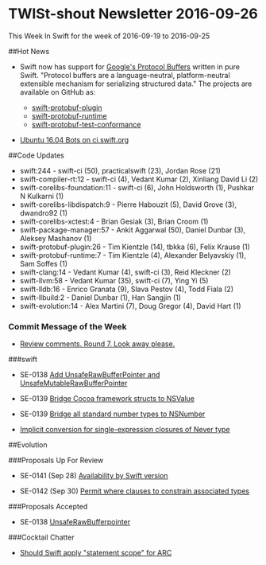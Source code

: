 # TWISt-shout Newsletter 2016-09-26
This Week In Swift for the week of 2016-09-19 to 2016-09-25

##Hot News

* Swift now has support for [Google's Protocol Buffers](https://developers.google.com/protocol-buffers/) written in pure Swift. "Protocol buffers are a language-neutral, platform-neutral extensible mechanism for serializing structured data." The projects are available on GitHub as:
  * [swift-protobuf-plugin](https://github.com/apple/swift-protobuf-plugin)
  * [swift-protobuf-runtime](https://github.com/apple/swift-protobuf-runtime)
  * [swift-protobuf-test-conformance](https://github.com/apple/swift-protobuf-test-conformance)

* [Ubuntu 16.04 Bots on ci.swift.org](https://lists.swift.org/pipermail/swift-dev/Week-of-Mon-20160919/002994.html)

##Code Updates

* swift:244 - swift-ci (50), practicalswift (23), Jordan Rose (21)
* swift-compiler-rt:12 - swift-ci (4), Vedant Kumar (2), Xinliang David Li (2)
* swift-corelibs-foundation:11 - swift-ci (6), John Holdsworth (1), Pushkar N Kulkarni (1)
* swift-corelibs-libdispatch:9 - Pierre Habouzit (5), David Grove (3), dwandro92 (1)
* swift-corelibs-xctest:4 - Brian Gesiak (3), Brian Croom (1)
* swift-package-manager:57 - Ankit Aggarwal (50), Daniel Dunbar (3), Aleksey Mashanov (1)
* swift-protobuf-plugin:26 - Tim Kientzle (14), tbkka (6), Felix Krause (1)
* swift-protobuf-runtime:7 - Tim Kientzle (4), Alexander Belyavskiy (1), Sam Soffes (1)
* swift-clang:14 - Vedant Kumar (4), swift-ci (3), Reid Kleckner (2)
* swift-llvm:58 - Vedant Kumar (35), swift-ci (7), Ying Yi (5)
* swift-lldb:16 - Enrico Granata (9), Slava Pestov (4), Todd Fiala (2)
* swift-llbuild:2 - Daniel Dunbar (1), Han Sangjin (1)
* swift-evolution:14 - Alex Martini (7), Doug Gregor (4), David Hart (1)

### Commit Message of the Week

* [Review comments. Round 7. Look away please.](https://github.com/apple/swift/commit/0600c643983a6bcb591b3ff43cb8402d918daf08)

###swift

* SE-0138 [Add UnsafeRawBufferPointer and UnsafeMutableRawBufferPointer](https://github.com/apple/swift/commit/f70a2e083e141dfffb4d58a9677cc357800f2f0e)

* SE-0139 [Bridge Cocoa framework structs to NSValue](https://github.com/apple/swift/commit/86fbeee285f733aa6de1e34c1cb8c1a51f0a7f67)

* SE-0139 [Bridge all standard number types to NSNumber](https://github.com/apple/swift/commit/9b1f238e5be24968d071801e818caa0a09532a8d)

* [Implicit conversion for single-expression closures of Never type](https://github.com/apple/swift/commit/e97df4a285f391450e6024885e1e1f672b40b26c)

##Evolution

###Proposals Up For Review

* SE-0141 (Sep 28) [Availability by Swift version](https://github.com/apple/swift-evolution/blob/master/proposals/0141-available-by-swift-version.md)

* SE-0142 (Sep 30) [Permit where clauses to constrain associated types](https://github.com/apple/swift-evolution/blob/master/proposals/0142-associated-types-constraints.md)

###Proposals Accepted

* SE-0138 [UnsafeRawBufferpointer](https://lists.swift.org/pipermail/swift-evolution/Week-of-Mon-20160919/027167.html)

###Cocktail Chatter

* [Should Swift apply "statement scope" for ARC](https://lists.swift.org/pipermail/swift-evolution/Week-of-Mon-20160919/027194.html)



